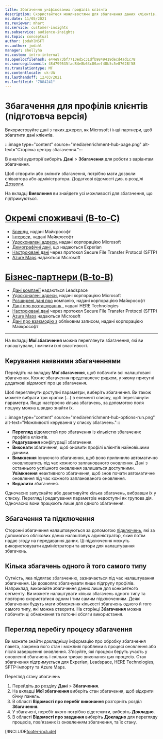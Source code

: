 ```yaml
---
title: Збагачення уніфікованих профілів клієнта
description: Скористайтеся можливостями для збагачення даних клієнтів.
ms.date: 11/05/2021
ms.reviewer: mhart
ms.service: customer-insights
ms.subservice: audience-insights
ms.topic: conceptual
author: jodahlMSFT
ms.author: jodahl
manager: shellyha
ms.custom: intro-internal
ms.openlocfilehash: e44e973bf7713ed5c31dfb9849419decd4ad1c78
ms.sourcegitcommit: 48d799535fad84e8b63c80aef48b5c5e87628f58
ms.translationtype: MT
ms.contentlocale: uk-UA
ms.lasthandoff: 12/03/2021
ms.locfileid: "7884241"
---
```

# <a name="enrichment-for-customer-profiles-preview"></a>Збагачення для профілів клієнтів (підготовча версія)

Використовуйте дані з таких джерел, як Microsoft і інші партнери, щоб збагатити дані клієнтів.

:::image type="content" source="media/enrichment-hub-page.png" alt-text="Сторінка центру збагачення.":::

В аналізі аудиторії виберіть **Дані** > **Збагачення** для роботи з варіантам збагачення.  

Щоб створити або змінити збагачення, потрібно мати дозволи співавтора або адміністратора. Додаткові відомості див. в розділі [Дозволи](permissions.md).

На вкладці **Виявлення** ви знайдете усі можливості для збагачення, що підтримуються.

# <a name="individual-consumers-b-to-c"></a>[Окремі споживачі (B-to-C)](#tab/b2c)

- [Бренди](enrichment-microsoft.md), надані Майкрософт
- [Інтереси](enrichment-microsoft.md), надані Майкрософт
- [Удосконалені адреси](enrichment-enhanced-addresses.md), надані корпорацією Microsoft 
- [Демографічні дані](enrichment-experian.md), що надаються Experian
- [Настроювані дані](enrichment-SFTP-custom-import.md) через протокол Secure File Transfer Protocol (SFTP) 
- [Azure Maps](enrichment-azure-maps.md) надаються Microsoft

# <a name="business-accounts-b-to-b"></a>[Бізнес-партнери (B-to-B)](#tab/b2b)

- [Дані компанії](enrichment-leadspace.md) надаються Leadspace
- [Удосконалені адреси](enrichment-enhanced-addresses.md), надані корпорацією Microsoft 
- [Розширені дані про](enrichment-enhanced-company-data.md) компанію, надані корпорацією Майкрософт
- [Дані про розташування ](enrichment-here.md), надані HERE Technologies 
- [Настроювані дані](enrichment-SFTP-custom-import.md) через протокол Secure File Transfer Protocol (SFTP) 
- [Azure Maps](enrichment-azure-maps.md) надаються Microsoft
- [Дані про взаємодію з](enrichment-office.md) обліковим записом, надані корпорацією Майкрософт

---

На вкладці **Мої збагачення** можна переглянути збагачення, які ви налаштували, і змінити їхні властивості.

## <a name="manage-existing-enrichments"></a>Керування наявними збагаченнями

Перейдіть на вкладку **Мої збагачення**, щоб побачити всі налаштовані збагачення. Кожне збагачення представлене рядком, у якому присутні додаткові відомості про це збагачення.

Щоб переглянути доступні параметри, виберіть збагачення. Ви також можете вибрати три крапки (...) в елементі списку, щоб переглянути параметри. Якщо настроєно кілька збагачень, за допомогою поля пошуку можна швидко знайти їх.

:::image type="content" source="media/enrichment-hub-options-run.png" alt-text="Можливості керування у списку збагачень.":::

- **Перегляд** відомостей про збагачення із кількістю збагачених профілів клієнтів.
- **Редагування** конфігурації збагачення.
- **Виконати** збагачення, щоб оновити профілі клієнтів найновішими даними.
- **Вимкнення** існуючого збагачення, щоб воно припинило автоматично оновлюватись під час кожного запланованого оновлення. Дані з останнього успішного оновлення залишаться доступними. **Увімкнення** неактивного збагачення, щоб знов почати автоматичне оновлення під час кожного запланованого оновлення.
- **Видалити** збагачення.

Одночасно запускайте або деактивуйте кілька збагачень, вибравши їх у списку. Перегляд і редагування параметрів недоступні як групова дія. Одночасно вони працюють лише для одного збагачення.

## <a name="enrichments-and-connections"></a>Збагачення та підключення

Сторонні збагачення налаштовуються за допомогою [підключень](connections.md), які за допомогою облікових даних налаштовує адміністратор, який потім надає згоду на передавання даних. Ці підключення можуть використовувати адміністратори та автори для налаштування збагачень.  

## <a name="multiple-enrichments-of-the-same-type"></a>Кілька збагачень одного й того самого типу

Сутність, яка підлягає збагаченню, зазначається під час налаштування збагачення. Це дозволяє збагачувати лише підгрупу профілів. Наприклад, виконайте збагачення даних лише для конкретного сегменту. Ви можете налаштувати кілька збагачень одного типу та повторно скористатися одним і тим самим підключенням. Деякі збагачення будуть мати обмеження кількості збагачень одного й того самого типу, які можна створити. На сторінці **Збагачення** можна побачити ці обмеження та поточні обсяги використання.

## <a name="see-the-progress-of-the-enrichment-process"></a>Перегляд перебігу процесу збагачення

Ви можете знайти докладнішу інформацію про обробку збагачення пакета, зокрема його стан і можливі проблеми в процесі оновлення або після завершення оновлення. З'ясуйте, які процеси беруть участь у оновленні збагачень і скільки триває виконання цих процесів. Стан збагачення підтримується для Experian, Leadspace, HERE Technologies, SFTP-імпорту та Azure Maps.

Перегляд стану збагачень

1. Перейдіть до розділу **Дані** > **Збагачення**. 
1. На вкладці **Мої збагачення** виберіть стан збагачення, щоб відкрити бічну панель. 
1. В області **Відомості про перебіг виконання** розгорніть розділ **Збагачення**. 
1. У збагачені, перебіг якого потрібно відстежити, виберіть **Докладно**. 
1. В області **Відомості про завдання** виберіть **Докладно** для перегляду процесів, пов'язаних із оновленням збагачення, та їх стану. 

[!INCLUDE[footer-include](../includes/footer-banner.md)]
